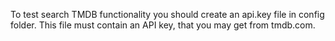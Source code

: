 To test search TMDB functionality you should create an api.key file in config folder. This file must contain an API key, that you may get from tmdb.com.
